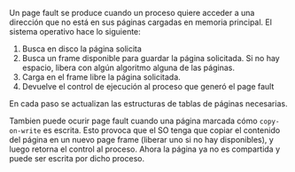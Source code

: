 Un page fault se produce cuando un proceso quiere acceder a una dirección que no está en sus páginas cargadas en memoria principal.
El sistema operativo hace lo siguiente:
1. Busca en disco la página solicita 
2. Busca un frame disponible para guardar la página solicitada. Si no hay espacio, libera con algún algoritmo alguna de las páginas.
3. Carga en el frame libre la página solicitada.
4. Devuelve el control de ejecución al proceso que generó el page fault

En cada paso se actualizan las estructuras de tablas de páginas necesarias.

Tambien puede ocurir page fault cuando una página marcada cómo `copy-on-write` es escrita. Esto provoca que el SO tenga que copiar el contenido del página en un nuevo page frame (liberar uno si no hay disponibles), y luego retorna el control al proceso. Ahora la página ya no es compartida y puede ser escrita por dicho proceso.